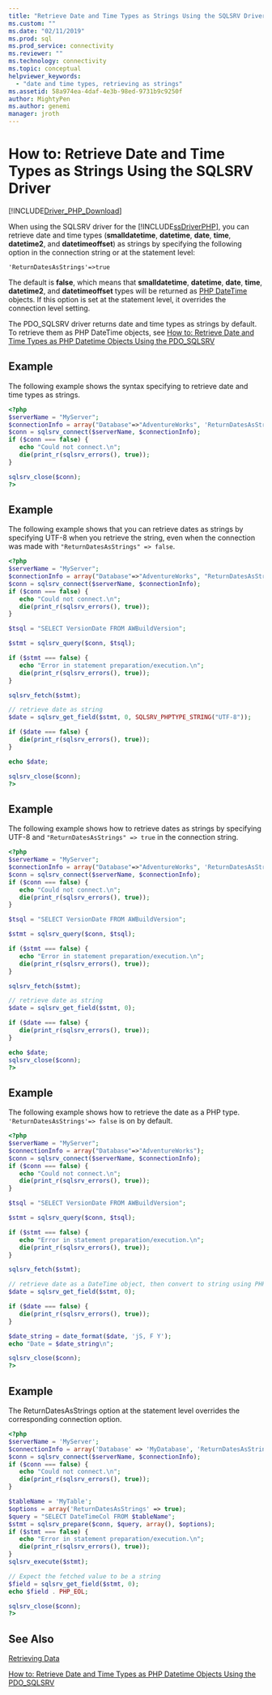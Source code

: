 ```yaml
---
title: "Retrieve Date and Time Types as Strings Using the SQLSRV Driver | Microsoft Docs"
ms.custom: ""
ms.date: "02/11/2019"
ms.prod: sql
ms.prod_service: connectivity
ms.reviewer: ""
ms.technology: connectivity
ms.topic: conceptual
helpviewer_keywords:
  - "date and time types, retrieving as strings"
ms.assetid: 58a974ea-4daf-4e3b-98ed-9731b9c9250f
author: MightyPen
ms.author: genemi
manager: jroth
---
```

# How to: Retrieve Date and Time Types as Strings Using the SQLSRV Driver
[!INCLUDE[Driver_PHP_Download](../../includes/driver_php_download.md)]

When using the SQLSRV driver for the [!INCLUDE[ssDriverPHP](../../includes/ssdriverphp_md.md)], you can retrieve date and time types (**smalldatetime**, **datetime**, **date**, **time**, **datetime2**, and **datetimeoffset**) as strings by specifying the following option in the connection string or at the statement level:

```
'ReturnDatesAsStrings'=>true
```

The default is **false**, which means that **smalldatetime**, **datetime**, **date**, **time**, **datetime2**, and **datetimeoffset** types will be returned as [PHP DateTime](http://php.net/manual/en/class.datetime.php) objects. If this option is set at the statement level, it overrides the connection level setting.

The PDO_SQLSRV driver returns date and time types as strings by default. To retrieve them as PHP DateTime objects, see [How to: Retrieve Date and Time Types as PHP Datetime Objects Using the PDO_SQLSRV](../../connect/php/how-to-retrieve-datetime-objects-using-pdo-sqlsrv-driver.md)

## Example
The following example shows the syntax specifying to retrieve date and time types as strings.

```php
<?php
$serverName = "MyServer";
$connectionInfo = array("Database"=>"AdventureWorks", 'ReturnDatesAsStrings '=> true);
$conn = sqlsrv_connect($serverName, $connectionInfo);
if ($conn === false) {
   echo "Could not connect.\n";
   die(print_r(sqlsrv_errors(), true));
}

sqlsrv_close($conn);
?>
```

## Example
The following example shows that you can retrieve dates as strings by specifying UTF-8 when you retrieve the string, even when the connection was made with `"ReturnDatesAsStrings" => false`.

```php
<?php
$serverName = "MyServer";
$connectionInfo = array("Database"=>"AdventureWorks", "ReturnDatesAsStrings" => false);
$conn = sqlsrv_connect($serverName, $connectionInfo);
if ($conn === false) {
   echo "Could not connect.\n";
   die(print_r(sqlsrv_errors(), true));
}

$tsql = "SELECT VersionDate FROM AWBuildVersion";

$stmt = sqlsrv_query($conn, $tsql);

if ($stmt === false) {
   echo "Error in statement preparation/execution.\n";
   die(print_r(sqlsrv_errors(), true));
}

sqlsrv_fetch($stmt);

// retrieve date as string
$date = sqlsrv_get_field($stmt, 0, SQLSRV_PHPTYPE_STRING("UTF-8"));

if ($date === false) {
   die(print_r(sqlsrv_errors(), true));
}

echo $date;

sqlsrv_close($conn);
?>
```

## Example
The following example shows how to retrieve dates as strings by specifying UTF-8 and `"ReturnDatesAsStrings" => true` in the connection string.

```php
<?php
$serverName = "MyServer";
$connectionInfo = array("Database"=>"AdventureWorks", 'ReturnDatesAsStrings'=> true, "CharacterSet" => 'utf-8');
$conn = sqlsrv_connect($serverName, $connectionInfo);
if ($conn === false) {
   echo "Could not connect.\n";
   die(print_r(sqlsrv_errors(), true));
}

$tsql = "SELECT VersionDate FROM AWBuildVersion";

$stmt = sqlsrv_query($conn, $tsql);

if ($stmt === false) {
   echo "Error in statement preparation/execution.\n";
   die(print_r(sqlsrv_errors(), true));
}

sqlsrv_fetch($stmt);

// retrieve date as string
$date = sqlsrv_get_field($stmt, 0);

if ($date === false) {
   die(print_r(sqlsrv_errors(), true));
}

echo $date;
sqlsrv_close($conn);
?>
```

## Example
The following example shows how to retrieve the date as a PHP type. `'ReturnDatesAsStrings'=> false` is on by default.

```php
<?php
$serverName = "MyServer";
$connectionInfo = array("Database"=>"AdventureWorks");
$conn = sqlsrv_connect($serverName, $connectionInfo);
if ($conn === false) {
   echo "Could not connect.\n";
   die(print_r(sqlsrv_errors(), true));
}

$tsql = "SELECT VersionDate FROM AWBuildVersion";

$stmt = sqlsrv_query($conn, $tsql);

if ($stmt === false) {
   echo "Error in statement preparation/execution.\n";
   die(print_r(sqlsrv_errors(), true));
}

sqlsrv_fetch($stmt);

// retrieve date as a DateTime object, then convert to string using PHP's date_format function
$date = sqlsrv_get_field($stmt, 0);

if ($date === false) {
   die(print_r(sqlsrv_errors(), true));
}

$date_string = date_format($date, 'jS, F Y');
echo "Date = $date_string\n";

sqlsrv_close($conn);
?>
```

## Example
The ReturnDatesAsStrings option at the statement level overrides the corresponding connection option.

```php
<?php
$serverName = 'MyServer';
$connectionInfo = array('Database' => 'MyDatabase', 'ReturnDatesAsStrings' => false);
$conn = sqlsrv_connect($serverName, $connectionInfo);
if ($conn === false) {
   echo "Could not connect.\n";
   die(print_r(sqlsrv_errors(), true));
}

$tableName = 'MyTable';
$options = array('ReturnDatesAsStrings' => true);
$query = "SELECT DateTimeCol FROM $tableName";
$stmt = sqlsrv_prepare($conn, $query, array(), $options);
if ($stmt === false) {
   echo "Error in statement preparation/execution.\n";
   die(print_r(sqlsrv_errors(), true));
}
sqlsrv_execute($stmt);

// Expect the fetched value to be a string
$field = sqlsrv_get_field($stmt, 0);
echo $field . PHP_EOL;

sqlsrv_close($conn);
?>
```

## See Also
[Retrieving Data](../../connect/php/retrieving-data.md)

[How to: Retrieve Date and Time Types as PHP Datetime Objects Using the PDO_SQLSRV](../../connect/php/how-to-retrieve-datetime-objects-using-pdo-sqlsrv-driver.md)
